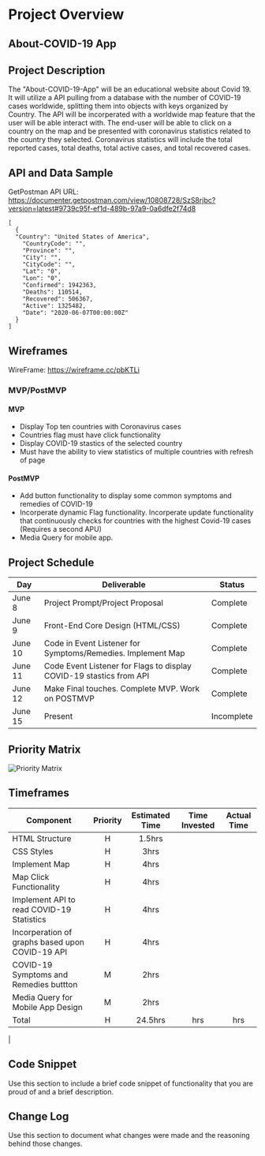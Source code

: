 # Project Overview

## About-COVID-19 App

## Project Description

The "About-COVID-19-App" will be an educational website about Covid 19. It will utilize a API pulling from a database with the number of COVID-19 cases worldwide, splitting them into objects with keys organized by Country. The API will be incorperated with a worldwide map feature that the user will be able interact with. The end-user will be able to click on a country on the map and be presented with coronavirus statistics related to the country they selected. Coronavirus statistics will include the total reported cases, total deaths, total active cases, and total recovered cases.

## API and Data Sample

GetPostman API URL: https://documenter.getpostman.com/view/10808728/SzS8rjbc?version=latest#9739c95f-ef1d-489b-97a9-0a6dfe2f74d8

```
[
  {
  "Country": "United States of America",
    "CountryCode": "",
    "Province": "",
    "City": "",
    "CityCode": "",
    "Lat": "0",
    "Lon": "0",
    "Confirmed": 1942363,
    "Deaths": 110514,
    "Recovered": 506367,
    "Active": 1325482,
    "Date": "2020-06-07T00:00:00Z"
  }
]

```

## Wireframes
WireFrame: https://wireframe.cc/pbKTLi

### MVP/PostMVP

#### MVP 

- Display Top ten countries with Coronavirus cases
- Countries flag must have click functionality
- Display COVID-19 stastics of the selected country
- Must have the ability to view statistics of multiple countries with refresh of page

#### PostMVP 

-  Add button functionality to display some common symptoms and remedies of COVID-19
- Incorperate dynamic Flag functionality. Incorperate update functionality that continuously checks for countries with the highest Covid-19 cases (Requires a second APU)
- Media Query for mobile app.

## Project Schedule

|  Day | Deliverable | Status
|---|---| ---|
|June 8| Project Prompt/Project Proposal | Complete
|June 9| Front-End Core Design (HTML/CSS) | Complete
|June 10| Code in Event Listener for Symptoms/Remedies. Implement Map| Complete
|June 11| Code Event Listener for Flags to display COVID-19 stastics from API| Complete
|June 12| Make Final touches. Complete MVP. Work on POSTMVP | Complete
|June 15| Present | Incomplete

## Priority Matrix
![Priority Matrix](https://git.generalassemb.ly/zkhan14/About-Covid19-App/blob/master/Priority%20matrix.jpg)

## Timeframes

| Component | Priority | Estimated Time | Time Invested | Actual Time |
| --- | :---: |  :---: | :---: | :---: |
| HTML Structure | H | 1.5hrs|  |  |
| CSS Styles| H | 3hrs|  |  |
| Implement Map | H | 4hrs|
| Map Click Functionality| H | 4hrs|
| Implement API to read COVID-19 Statistics| H | 4hrs|
| Incorperation of graphs based upon COVID-19 API| H | 4hrs |
| COVID-19 Symptoms and Remedies buttton | M | 2hrs |
| Media Query for Mobile App Design | M | 2hrs |
| Total | H | 24.5hrs| hrs | hrs |
|

## Code Snippet

Use this section to include a brief code snippet of functionality that you are proud of and a brief description.  


## Change Log
 Use this section to document what changes were made and the reasoning behind those changes.
